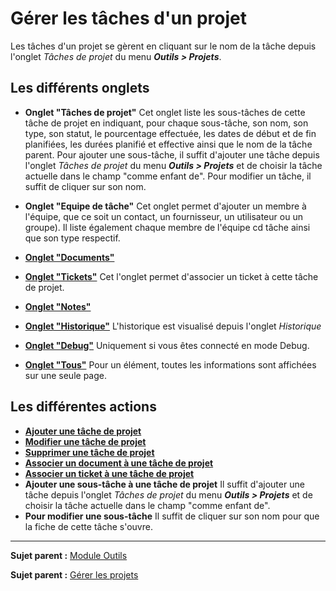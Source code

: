 Gérer les tâches d'un projet
============================

Les tâches d'un projet se gèrent en cliquant sur le nom de la tâche depuis l'onglet *Tâches de projet* du menu ***Outils > Projets***.

Les différents onglets
----------------------

-   **Onglet "Tâches de projet"**
    Cet onglet liste les sous-tâches de cette tâche de projet en indiquant, pour chaque sous-tâche, son nom, son type, son statut, le pourcentage effectuée, les dates de début et de fin planifiées, les durées planifié et effective ainsi que le nom de la tâche parent.
    Pour ajouter une sous-tâche, il suffit d'ajouter une tâche depuis l'onglet *Tâches de projet* du menu ***Outils > Projets*** et de choisir la tâche actuelle dans le champ "comme enfant de".
    Pour modifier un tâche, il suffit de cliquer sur son nom.


-   **Onglet "Equipe de tâche"**
    Cet onglet permet d'ajouter un membre à l'équipe, que ce soit un contact, un fournisseur, un utilisateur ou un groupe).
    Il liste également chaque membre de l'équipe cd tâche ainsi que son type respectif.


-   **[Onglet "Documents"](Les_différents_onglets/Onglet_Documents.md)**


-   **[Onglet "Tickets"](Les_différents_onglets/Onglet_Tickets.md)**
    Cet l'onglet permet d'associer un ticket à cette tâche de projet. 


-   **[Onglet "Notes"](Les_différents_onglets/Onglet_Notes.md)**


-   **[Onglet "Historique"](Les_différents_onglets/Onglet_Historique.md)**
     L'historique est visualisé depuis l'onglet *Historique*


-   **[Onglet "Debug"](Les_différents_onglets/Onglet_Debug.md)**
    Uniquement si vous êtes connecté en mode Debug.


-   **[Onglet "Tous"](Les_différents_onglets/Onglet_Tous.md)**
     Pour un élément, toutes les informations sont affichées sur une seule page.


Les différentes actions
-----------------------
-   **[Ajouter une tâche de projet](Les_différentes_actions/Créer_un_nouvel_objet.md)**
-   **[Modifier une tâche de projet](Les_différentes_actions/Modifier_un_objet.md)**
-   **[Supprimer une tâche de projet](Les_différentes_actions/Supprimer_un_objet.md)**
-   **[Associer un document à une tâche de projet](Les_différentes_actions/Lier_un_document_à_un_objet.md)**
-   **[Associer un ticket à une tâche de projet](Les_différentes_actions/Onglet_Tickets.md)**
-   **Ajouter une sous-tâche à une tâche de projet**
    Il suffit d'ajouter une tâche depuis l'onglet *Tâches de projet* du menu ***Outils > Projets*** et de choisir la tâche actuelle dans le champ "comme enfant de".
-   **Pour modifier une sous-tâche**
    Il suffit de cliquer sur son nom pour que la fiche de cette tâche s'ouvre.


-----------
**Sujet parent :** [Module Outils](06_Module_Outils/01_Module_Outils.md "Le module Outils permet aux utilisateurs de gérer les notes, la base de connaissance, les réservations ainsi que de générer des rapports")

**Sujet parent :** [Gérer les projets](06_Module_Outils/02_Projets/01_Projets.md "Les projets se gèrent depuis le menu Outils > Projets")
